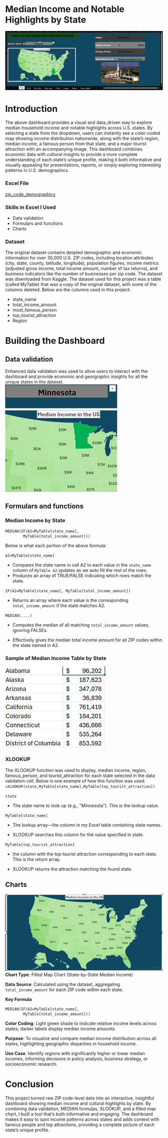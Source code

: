# Median Income and Notable Highlights by State  
![](Plot1.gif)
# Introduction
The above dashboard provides a visual and data_driven way to explore median household income and notable highlights across U.S. states. By selecting a state from the dropdown, users can instantly see a color-coded map showing income distribution nationwide, along with the state’s region, median income, a famous person from that state, and a major tourist attraction with an accompanying image. This dashboard combines economic data with cultural insights to provide a more complete understanding of each state’s unique profile, making it both informative and visually appealing for presentations, reports, or simply exploring interesting patterns in U.S. demographics.
### Excel File
[zip_code_demographics](zip_code_demographics_data.xlsx)

### Skills in Excel I Used
* Data validation
* Formulars and functions
* Charts
### Dataset
The original dataset contains detailed demographic and economic information for over 30,000 U.S. ZIP codes, including location attributes (city, state, county, latitude, longitude), population figures, income metrics (adjusted gross income, total income amount, number of tax returns), and business indicators like the number of businesses per zip code. The dataset was downloaded from Kaggle.
The dataset used for this project was a table (called MyTable) that was a copy of the original dataset, with some of the columns deleted. Below are the columns used in this project:
* state_name
* total_income_amount
* most_famous_person
* top_tourist_attraction
* Region
# Building the Dashboard
## Data validation
Enhanced data validation was used to allow users to interact with the dashboard and provide economic and georgraphic insights for all the unique states in the dataset.
![](Data_validation.gif)
## Formulars and functions
### Median Income by State
```excel
MEDIAN(IF(A2=MyTable[state_name],
        MyTable[total_income_amount]))
```
Below is what each portion of the above formula:

`A2=MyTable[state_name]`
* Compares the state name in cell A2 to each value in the `state_name` column of `MyTable`. `A2` updates as we auto fill the rest of the rows.
* Produces an array of TRUE/FALSE indicating which rows match the state.

`IF(A2=MyTable[state_name], MyTable[total_income_amount])`
* Returns an array where each value is the  corresponding `total_income_amount` if the state matches A2.

`MEDIAN(....)`
* Computes the median of all matching `total_income_amount` values, ignoring FALSEs.

* Effectively gives the median total income amount for all ZIP codes within the state named in A2.

### Sample of Median Income Table by State
![](Median.png)
### XLOOKUP 
The XLOOKUP function was used to display, median income, region, famous_person, and tourist_attraction for each state selected in the data validation cell. Below is one example of how this function was used:
`=XLOOKUP(state,MyTable[state_name],MyTable[top_tourist_attraction])`

`state`

* The state name to look up (e.g., "Minnesota"). This is the lookup value.

`MyTable[state_name]`

* The lookup array—the column in my Excel table containing state names.

* XLOOKUP searches this column for the value specified in state.

`MyTable[top_tourist_attraction]`

* the column with the top tourist attraction corresponding to each state. This is the return array.

* XLOOKUP returns the attraction matching the found state.
## Charts
![](Chart.png)
**Chart Type**: Filled Map Chart (State-by-State Median Income)

**Data Source**: Calculated using the dataset, aggregating `total_income_amount` for each ZIP code within each state.

**Key Formula** 
```excel 
MEDIAN(IF(A2=MyTable[state_name],
        MyTable[total_income_amount]))
```
**Color Coding**: Light green shade to indicate relative income levels across states; darker labels display median income amounts.

**Purpose**: To visualize and compare median income distribution across all states, highlighting geographic disparities in household income.

**Use Case**: Identify regions with significantly higher or lower median incomes, informing decisions in policy analysis, business strategy, or socioeconomic research.
# Conclusion
This project turned raw ZIP code-level data into an interactive, insightful dashboard showing median income and cultural highlights by state. By combining data validation, MEDIAN formulas, XLOOKUP, and a filled map chart, I built a tool that’s both informative and engaging. The dashboard makes it easy to spot income patterns across states and adds context with famous people and top attractions, providing a complete picture of each state’s unique profile.
